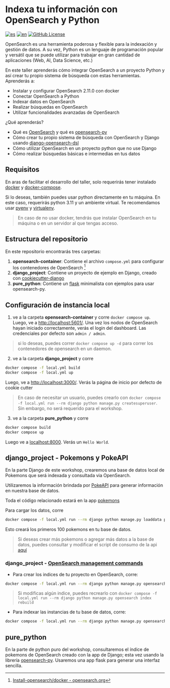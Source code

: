 # Indexa tu información con OpenSearch y Python

[![es](https://img.shields.io/badge/lang-es-red.svg)](/README.md) [![en](https://img.shields.io/badge/lang-en-blue.svg)](/README.en.md) [![GitHub License](https://img.shields.io/github/license/jlariza/py-opensearch-workshop)](/LICENSE)

OpenSearch es una herramienta poderosa y flexible para la indexación y gestión de datos. A su vez, Python es un lenguaje de programación popular y versátil que se puede utilizar para trabajar en gran cantidad de aplicaciones (Web, AI, Data Science, etc.)

En este taller aprenderás cómo integrar OpenSearch a un proyecto Python y así crear tu propio sistema de búsqueda con estas herramientas. Aprenderás a:

- Instalar y configurar OpenSearch 2.11.0 con docker
- Conectar OpenSearch a Python
- Indexar datos en OpenSearch
- Realizar búsquedas en OpenSearch
- Utilizar funcionalidades avanzadas de OpenSearch

¿Qué aprenderás?

- Qué es [OpenSearch](https://opensearch.org/) y qué es [opensearch-py](https://opensearch.org/docs/latest/clients/python-low-level/)
- Cómo crear tu propio sistema de búsqueda con OpenSearch y Django usando [django-opensearch-dsl](https://github.com/Codoc-os/django-opensearch-dsl)
- Cómo utilizar OpenSearch en un proyecto python que no use Django
- Cómo realizar búsquedas básicas e intermedias en tus datos

## Requisitos

En aras de facilitar el desarrollo del taller, solo requerirás tener instalado [docker](https://docs.docker.com/) y [docker-compose](https://docs.docker.com/compose/).

Si lo deseas, también puedes usar python directamente en tu máquina. En este caso, requerirás python 3.11 y un ambiente virtual. Te recomendamos usar [pyenv](https://github.com/pyenv/pyenv) y [virtualenv](https://virtualenv.pypa.io/en/latest/index.html).

> En caso de no usar docker, tendrás que instalar OpenSearch en tu máquina o en un servidor al que tengas acceso.

## Estructura del repositorio

En este repositorio encontrarás tres carpetas:

1. **opensearch-container**: Contiene el archivo `compose.yml` para configurar los contenedores de OpenSearch [^1]
2. **django_project**: Contiene un proyecto de ejemplo en Django, creado con [cookiecutter-django](https://github.com/cookiecutter/cookiecutter-django)
3. **pure_python**: Contiene un [flask](https://flask.palletsprojects.com/en/3.0.x/) minimalista con ejemplos para usar opensearch-py.

## Configuración de instancia local

1. ve a la carpeta **opensearch-container** y corre `docker compose up`. Luego, ve a [http://localhost:5601/](http://localhost:5601/). Una vez los nodos de OpenSearch hayan iniciado correctamente, verás el login del dashboard. Las credenciales por defecto son `admin / admin`.

> si lo deseas, puedes correr `docker compose up -d` para correr los contenedores de opensearch en un daemon.

2. ve a la carpeta **django_project** y corre

```bash
docker compose -f local.yml build
docker compose -f local.yml up
```

Luego, ve a [http://localhost:3000/](http://localhost:3000/). Verás la página de inicio por defecto de cookie cutter

> En caso de necesitar un usuario, puedes crearlo con `docker compose -f local.yml run --rm django python manage.py createsuperuser`. Sin embargo, no será requerido para el workshop.

3. ve a la carpeta **pure_python** y corre

```bash
docker compose build
docker compose up
```

Luego ve a [localhost:8000](http://localhost:8000/). Verás un `Hello World`.

## **django_project** - Pokemons y PokeAPI

En la parte Django de este workshop, crearemos una base de datos local de Pokemons que será indexada y consultada via OpenSearch.

Utilizaremos la información brindada por [PokeAPI](https://pokeapi.co/docs/v2) para generar información en nuestra base de datos.

Toda el código relacionado estará en la app [pokemons](django_project/opensearch_workshop/pokemons/)

Para cargar los datos, corre

```bash
docker compose -f local.yml run --rm django python manage.py loaddata pokemons
```

Esto creará los primeros 100 pokemons en tu base de datos.

> Si deseas crear más pokemons o agregar más datos a la base de datos, puedes consultar y modificar el script de consumo de la api [aquí](django_project/opensearch_workshop/pokemons/utils.py)

### **django_project** - [OpenSearch management commands](https://django-opensearch-dsl.readthedocs.io/en/latest/management/)

- Para crear los indices de tu proyecto en OpenSearch, corre:

```bash
docker compose -f local.yml run --rm django python manage.py opensearch index create
```

> Si modificas algún indice, puedes recrearlo con `docker compose -f local.yml run --rm django python manage.py opensearch index rebuild`

- Para indexar las instancias de tu base de datos, corre:

```bash
docker compose -f local.yml run --rm django python manage.py opensearch document index
```

## **pure_python**

En la parte de python puro del workshop, consultaremos el índice de pokemons de OpenSearch creado con la app de Django; esta vez usando la librería [opensearch-py](https://opensearch.org/docs/latest/clients/python-low-level/). Usaremos una app flask para generar una interfaz sencilla.

[^1]: [Install-opensearch/docker - opensearch.org](https://opensearch.org/docs/latest/install-and-configure/install-opensearch/docker/#sample-docker-composeyml)
